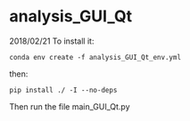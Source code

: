 # analysis_GUI_Qt


2018/02/21
To install it:
```
conda env create -f analysis_GUI_Qt_env.yml
```
then:
```
pip install ./ -I --no-deps
```
Then run the file main_GUI_Qt.py
